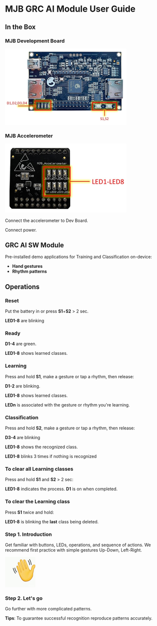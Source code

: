 # MJB GRC AI Module User Guide  

## In the Box 

### MJB Development Board 

<img src="media/MJB_Board.jpg" width="400px">

### MJB Accelerometer 

<img src="media/MJB_Accel.jpg" width="400px">

Connect the accelerometer to Dev Board.

Connect power.

## GRC AI SW Module  

Pre-installed demo applications for Training and Classification on-device:  
* **Hand gestures**
* **Rhythm patterns**

## Operations

### Reset
Put the battery in or press **S1**+**S2** > 2 sec.

**LED1-8** are blinking


### Ready
**D1-4** are green.

**LED1-8** shows learned classes.



### Learning 
Press and hold **S1**, make a gesture or tap a rhythm, then release:

**D1-2** are blinking. 

**LED1-8** shows learned classes. 

**LEDn** is associated with the gesture or rhythm you're learning.



### Classification 
Press and hold **S2**, make a gesture or tap a rhythm, then release: 

**D3-4** are blinking  
   
**LED1-8** shows the recognized class.
  
**LED1-8** blinks 3 times if nothing is recognized



### To clear all Learning classes
Press and hold **S1** and **S2** > 2 sec:

**LED1-8** indicates the process. **D1** is on when completed.



### To clear the Learning class 
Press **S1** twice and hold:

**LED1-8** is blinking the **last** class being deleted.   



### Step 1. Introduction
Get familiar with buttons, LEDs, operations, and sequence of actions.
We recommend first practice with simple gestures Up-Down, Left-Right.

<img src="media/hand_gesture.gif" width = 100px>



### Step 2. Let's go
Go further with more complicated patterns.


**Tips**: To guarantee successful recognition reproduce patterns accurately. 


